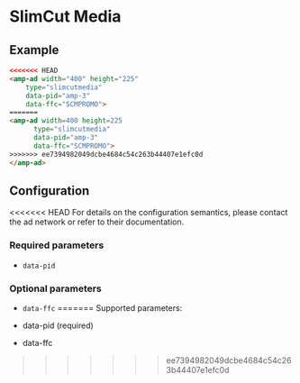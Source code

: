 <!---
Copyright 2015 The AMP HTML Authors. All Rights Reserved.

Licensed under the Apache License, Version 2.0 (the "License");
you may not use this file except in compliance with the License.
You may obtain a copy of the License at

      http://www.apache.org/licenses/LICENSE-2.0

Unless required by applicable law or agreed to in writing, software
distributed under the License is distributed on an "AS-IS" BASIS,
WITHOUT WARRANTIES OR CONDITIONS OF ANY KIND, either express or implied.
See the License for the specific language governing permissions and
limitations under the License.
-->

# SlimCut Media

## Example

```html
<<<<<<< HEAD
<amp-ad width="400" height="225"
    type="slimcutmedia"
    data-pid="amp-3"
    data-ffc="SCMPROMO">
=======
<amp-ad width=400 height=225
      type="slimcutmedia"
      data-pid="amp-3"
      data-ffc="SCMPROMO">
>>>>>>> ee7394982049dcbe4684c54c263b44407e1efc0d
</amp-ad>
```

## Configuration

<<<<<<< HEAD
For details on the configuration semantics, please contact the ad network or refer to their documentation. 

### Required parameters

- `data-pid`

### Optional parameters
- `data-ffc`
=======
Supported parameters:

- data-pid (required)
- data-ffc
>>>>>>> ee7394982049dcbe4684c54c263b44407e1efc0d
